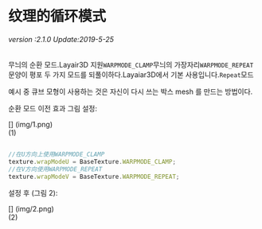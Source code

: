 # 纹理的循环模式

###### *version :2.1.0   Update:2019-5-25*

무늬의 순환 모드.Layair3D 지원`WARPMODE_CLAMP`무늬의 가장자리`WARPMODE_REPEAT`문양이 평포 두 가지 모드를 되풀이하다.Layaiar3D에서 기본 사용입니다.`Repeat`모드

예시 중 큐브 모형이 사용하는 것은 자신이 다시 쓰는 박스 mesh 를 만드는 방법이다.

순환 모드 이전 효과 그림 설정:

[] (img/1.png)<br>(1)


```typescript

//在U方向上使用WARPMODE_CLAMP
texture.wrapModeU = BaseTexture.WARPMODE_CLAMP;
//在V方向使用WARPMODE_REPEAT
texture.wrapModeV = BaseTexture.WARPMODE_REPEAT;
```


설정 후 (그림 2):

[] (img/2.png)<br>(2)

